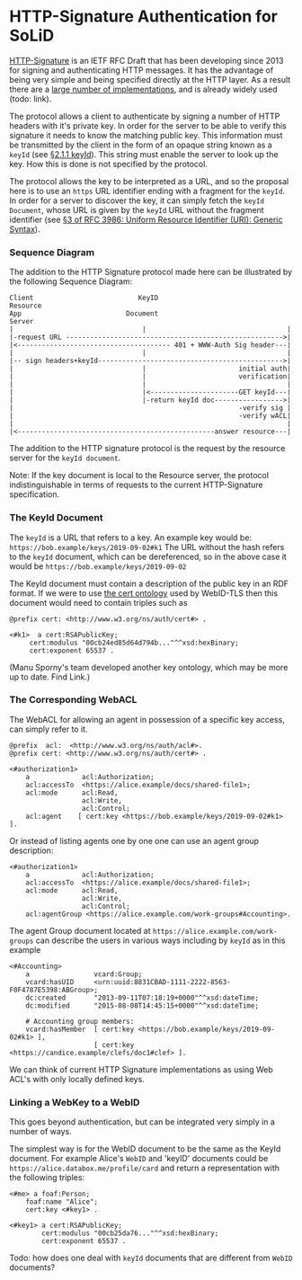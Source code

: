 # HTTP-Signature Authentication for SoLiD

[HTTP-Signature](https://datatracker.ietf.org/doc/draft-cavage-http-signatures/) is an IETF RFC Draft that has been developing since 2013 for signing and authenticating HTTP messages. It has the advantage of being very simple and being  specified directly at the HTTP layer. As a result there are a [large number of implementations](https://github.com/w3c-dvcg/http-signatures/issues/1), and is already widely used (todo: link).  

The protocol allows a client to authenticate by signing a number of HTTP headers with it's private key. In order for the server to be able to verify this signature it needs to know the matching public key. This information must be transmitted by the client in the form of an opaque string known as a `keyId` (see [§2.1.1 keyId](https://tools.ietf.org/html/draft-cavage-http-signatures-11#section-2.1.1)). This string must enable the server to look up the key. How this is done is not specified by the protocol.

The protocol allows the key to be interpreted as a URL, and so the proposal here is to use an `https` URL identifier ending with a fragment for the `keyId`. In order for a server to discover the key, it can simply fetch the `keyId Document`, whose URL is given by the `keyId` URL without the fragment identifier (see [§3 of RFC 3986: Uniform Resource Identifier (URI): Generic Syntax](https://tools.ietf.org/html/rfc3986?#section-3)).  

### Sequence Diagram

The addition to the HTTP Signature protocol made here can be illustrated 
by the following Sequence Diagram:

```text
Client                          KeyID                            Resource
App                          Document                            Server
|                                |                                   |  
|-request URL ------------------------------------------------------>| 
|<-------------------------------------- 401 + WWW-Auth Sig header---|
|                                |                                   |
|-- sign headers+keyId---------------------------------------------->|
|                                |                       initial auth|
|                                |                       verification| 
|                                |                                   |
|                                |<----------------------GET keyId---| 
|                                |-return keyId doc----------------->|
|                                                        -verify sig |
|                                                        -verify wACL|
|                                                                    |
|<-------------------------------------------------answer resource---|
```                                                                   

The addition to the HTTP signature protocol is the request by the
resource server for the `keyId document`. 

Note: If the key document is local to the Resource server, the 
protocol indistinguishable in terms of requests to the current HTTP-Signature specification.

### The KeyId Document

The `keyId` is a  URL that refers to a key.
An example key would be: 
  `https://bob.example/keys/2019-09-02#k1` 
The URL without the hash refers to the `keyId` document,
which can be dereferenced, so in the above case it would be
  `https://bob.example/keys/2019-09-02`

The KeyId document must contain a description of the public key in
an RDF format. If we were to use [the cert ontology](https://www.w3.org/ns/auth/cert#) used by WebID-TLS then this document would need to contain triples such as

```Turtle 
@prefix cert: <http://www.w3.org/ns/auth/cert#> .

<#k1>  a cert:RSAPublicKey;
     cert:modulus "00cb24ed85d64d794b..."^^xsd:hexBinary;
     cert:exponent 65537 .
```

(Manu Sporny's team developed another key ontology, which may be more
up to date. Find Link.)

### The Corresponding WebACL

The WebACL for allowing an agent in possession of a specific key access, 
can simply refer to it.

```Turtle           
@prefix  acl:  <http://www.w3.org/ns/auth/acl#>.
@prefix cert: <http://www.w3.org/ns/auth/cert#> .

<#authorization1>
    a             acl:Authorization;
    acl:accessTo  <https://alice.example/docs/shared-file1>;
    acl:mode      acl:Read,
                  acl:Write, 
                  acl:Control;
    acl:agent    [ cert:key <https://bob.example/keys/2019-09-02#k1> ].
```            

Or instead of listing agents one by one one can use an agent group 
description:

```turtle
<#authorization1>
    a             acl:Authorization;
    acl:accessTo  <https://alice.example/docs/shared-file1>;
    acl:mode      acl:Read,
                  acl:Write, 
                  acl:Control;
    acl:agentGroup <https://alice.example.com/work-groups#Accounting>.   
```             

The agent Group document located at `https://alice.example.com/work-groups` can describe the users in various ways including by `keyId` as in this example 

```turtle
<#Accounting>
    a                vcard:Group;
    vcard:hasUID     <urn:uuid:8831CBAD-1111-2222-8563-F0F4787E5398:ABGroup>;
    dc:created       "2013-09-11T07:18:19+0000"^^xsd:dateTime;
    dc:modified      "2015-08-08T14:45:15+0000"^^xsd:dateTime;

    # Accounting group members:
    vcard:hasMember  [ cert:key <https://bob.example/keys/2019-09-02#k1> ],
                     [ cert:key <https://candice.example/clefs/doc1#clef> ].
```

We can think of current HTTP Signature implementations as using Web ACL's with
only locally defined keys.


### Linking a WebKey to a WebID

This goes beyond authentication, but can be integrated very simply in a
number of ways. 

The simplest way is for the WebID document to be the same
as the KeyId document. For example Alice's `WebID` and 'keyID' documents
could be `https://alice.databox.me/profile/card` and return
a representation with the following triples:


```turtle
<#me> a foaf:Person;
    foaf:name "Alice";
    cert:key <#key1> .

<#key1> a cert:RSAPublicKey;
        cert:modulus "00cb25da76..."^^xsd:hexBinary;
        cert:exponent 65537 .
```                                         

Todo: how does one deal with `keyId` documents that are different
from `WebID` documents?

